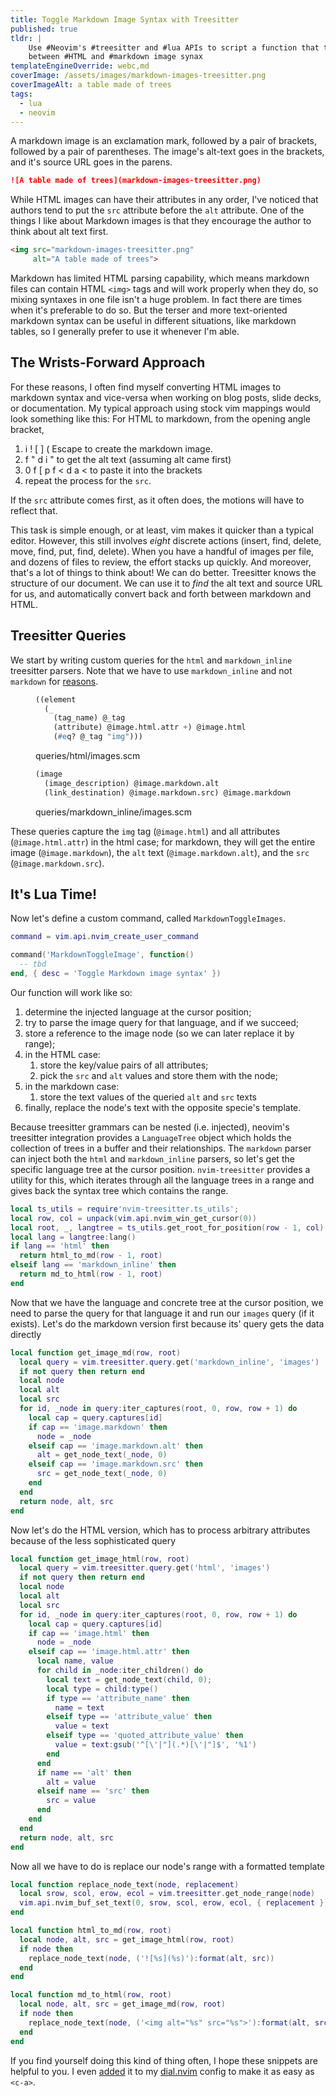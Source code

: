 ```yaml
---
title: Toggle Markdown Image Syntax with Treesitter
published: true
tldr: |
    Use #Neovim's #treesitter and #lua APIs to script a function that toggles
    between #HTML and #markdown image synax
templateEngineOverride: webc,md
coverImage: /assets/images/markdown-images-treesitter.png
coverImageAlt: a table made of trees
tags:
  - lua
  - neovim
---
```


A markdown image is an exclamation mark, followed by a pair of brackets, 
followed by a pair of parentheses. The image's alt-text goes in the brackets, 
and it's source URL goes in the parens.

```md
![A table made of trees](markdown-images-treesitter.png)
```

While HTML images can have their attributes in any order, I've noticed that 
authors tend to put the `src` attribute before the `alt` attribute. One of the 
things I like about Markdown images is that they encourage the author to think 
about alt text first.

```html
<img src="markdown-images-treesitter.png"
     alt="A table made of trees">
```

Markdown has limited HTML parsing capability, which means markdown files can 
contain HTML `<img>` tags and will work properly when they do, so mixing 
syntaxes in one file isn't a huge problem. In fact there are times when it's 
preferable to do so. But the terser and more text-oriented markdown syntax can 
be useful in different situations, like markdown tables, so I generally prefer 
to use it whenever I'm able.

## The Wrists-Forward Approach

For these reasons, I often find myself converting HTML images to markdown syntax 
and vice-versa when working on blog posts, slide decks, or documentation. My 
typical approach using stock vim mappings would look something like this: For 
HTML to markdown, from the opening angle bracket,
1. <key-seq>i ! [ ] ( Escape</key-seq> to create the markdown image.
2. <key-seq>f " d i "</key-seq> to get the alt text (assuming alt came first)
3. <key-seq>0 f [ p f < d a < </key-seq> to paste it into the brackets
4. repeat the process for the `src`.

If the `src` attribute comes first, as it often does, the motions will have to 
reflect that.

This task is simple enough, or at least, vim makes it quicker than a typical 
editor. However, this still involves *eight* discrete actions (insert, find, 
delete, move, find, put, find, delete). When you have a handful of images per 
file, and dozens of files to review, the effort stacks up quickly. And moreover, 
that's a lot of things to think about! We can do better. Treesitter knows the 
structure of our document. We can use it to *find* the alt text and source URL 
for us, and automatically convert back and forth between markdown and HTML.

## Treesitter Queries

We start by writing custom queries for the `html` and `markdown_inline` 
treesitter parsers. Note that we have to use `markdown_inline` and not 
`markdown` for [reasons][mdil].

<figure>

```scheme
((element
  (_
    (tag_name) @_tag
    (attribute) @image.html.attr +) @image.html
    (#eq? @_tag "img")))
```
  <figcaption>queries/html/images.scm</figcaption>
</figure>

<figure>

```scheme
(image
  (image_description) @image.markdown.alt
  (link_destination) @image.markdown.src) @image.markdown
```
  <figcaption>queries/markdown_inline/images.scm</figcaption>
</figure>

These queries capture the `img` tag (`@image.html`) and all attributes 
(`@image.html.attr`) in the html case; for markdown, they will get the entire 
image (`@image.markdown`), the `alt` text (`@image.markdown.alt`), and the `src` 
(`@image.markdown.src`).

## It's Lua Time!

Now let's define a custom command, called `MarkdownToggleImages`.

```lua
command = vim.api.nvim_create_user_command

command('MarkdownToggleImage', function()
  -- tbd
end, { desc = 'Toggle Markdown image syntax' })
```
Our function will work like so:
1. determine the injected language at the cursor position;
1. try to parse the image query for that language, and if we succeed;
1. store a reference to the image node (so we can later replace it by range);
1. in the HTML case:
   1. store the key/value pairs of all attributes;
   1. pick the `src` and `alt` values and store them with the node;
1. in the markdown case:
   1. store the text values of the queried `alt` and `src` texts
1. finally, replace the node's text with the opposite specie's template.

Because treesitter grammars can be nested (i.e. injected), neovim's treesitter 
integration provides a `LanguageTree` object which holds the collection of trees 
in a buffer and their relationships. The `markdown` parser can inject both the 
`html` and `markdown_inline` parsers, so let's get the specific language tree at 
the cursor position. `nvim-treesitter` provides a utility for this, which 
iterates through all the language trees in a range and gives back the syntax 
tree which contains the range.

```lua
local ts_utils = require'nvim-treesitter.ts_utils';
local row, col = unpack(vim.api.nvim_win_get_cursor(0))
local root, _, langtree = ts_utils.get_root_for_position(row - 1, col)
local lang = langtree:lang()
if lang == 'html' then
  return html_to_md(row - 1, root)
elseif lang == 'markdown_inline' then
  return md_to_html(row - 1, root)
end
```

Now that we have the language and concrete tree at the cursor position, we need 
to parse the query for that language it and run our `images` query (if it 
exists). Let's do the markdown version first because its' query gets the data 
directly

```lua
local function get_image_md(row, root)
  local query = vim.treesitter.query.get('markdown_inline', 'images')
  if not query then return end
  local node
  local alt
  local src
  for id, _node in query:iter_captures(root, 0, row, row + 1) do
    local cap = query.captures[id]
    if cap == 'image.markdown' then
      node = _node
    elseif cap == 'image.markdown.alt' then
      alt = get_node_text(_node, 0)
    elseif cap == 'image.markdown.src' then
      src = get_node_text(_node, 0)
    end
  end
  return node, alt, src
end
```

Now let's do the HTML version, which has to process arbitrary attributes because 
of the less sophisticated query

```lua
local function get_image_html(row, root)
  local query = vim.treesitter.query.get('html', 'images')
  if not query then return end
  local node
  local alt
  local src
  for id, _node in query:iter_captures(root, 0, row, row + 1) do
    local cap = query.captures[id]
    if cap == 'image.html' then
      node = _node
    elseif cap == 'image.html.attr' then
      local name, value
      for child in _node:iter_children() do
        local text = get_node_text(child, 0);
        local type = child:type()
        if type == 'attribute_name' then
          name = text
        elseif type == 'attribute_value' then
          value = text
        elseif type == 'quoted_attribute_value' then
          value = text:gsub('^[\'|"](.*)[\'|"]$', '%1')
        end
      end
      if name == 'alt' then
        alt = value
      elseif name == 'src' then
        src = value
      end
    end
  end
  return node, alt, src
end

```

Now all we have to do is replace our node's range with a formatted template

```lua
local function replace_node_text(node, replacement)
  local srow, scol, erow, ecol = vim.treesitter.get_node_range(node)
  vim.api.nvim_buf_set_text(0, srow, scol, erow, ecol, { replacement })
end

local function html_to_md(row, root)
  local node, alt, src = get_image_html(row, root)
  if node then
    replace_node_text(node, ('![%s](%s)'):format(alt, src))
  end
end

local function md_to_html(row, root)
  local node, alt, src = get_image_md(row, root)
  if node then
    replace_node_text(node, ('<img alt="%s" src="%s">'):format(alt, src))
  end
end
```

If you find yourself doing this kind of thing often, I hope these snippets are 
helpful to you. I even [added] it to my [dial.nvim][dial] config to make it as 
easy as `<c-a>`.

[mdil]: https://github.com/nvim-treesitter/nvim-treesitter/pull/3048
[dial]: https://github.com/monaqa/dial.nvim
[added]: https://github.com/bennypowers/dotfiles/blob/8a733352f71ec08732145b19bfe0ee843b69d24e/.config/nvim/lua/plugins/editing/dial.lua#L3

